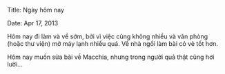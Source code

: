 Title: Ngày hôm nay

Date: Apr 17, 2013

Hôm nay đi làm và về sớm, bởi vì việc cũng không nhiều và văn phòng (hoặc thư
viện) mở máy lạnh nhiều quá. Về nhà ngồi làm bài có vẻ tốt hơn.

Hôm nay muốn sửa bài về Macchia, nhưng trong người quả thật cũng hơi lười...
